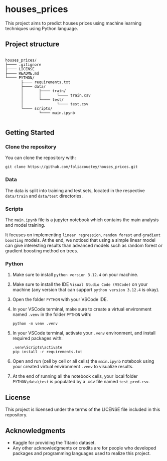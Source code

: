 # houses_prices

This project aims to predict houses prices using machine learning techniques using Python language.

## Project structure

```

houses_prices/
├──── .gitignore
├──── LICENSE
├──── README.md
└──── PYTHON/
       ├──── requirements.txt
       ├──── data/
       │       ├──── train/
       │       │       └──── train.csv
       │       └──── test/
       │               └──── test.csv
       └──── scripts/
               └──── main.ipynb


```

## Getting Started

### Clone the repository

You can clone the repository with:
```
git clone https://github.com/foliacouetey/houses_prices.git
```

### Data

The data is split into training and test sets, located in the respective `data/train` and `data/test` directories.

### Scripts

The `main.ipynb` file is a jupyter notebook which contains the main analysis and model training.

It focuses on implementing `linear regression`, `random forest` and `gradient boosting` models. At the end, we noticed that using a simple linear model can give interesting results than advanced models such as random forest or gradient boosting method on trees.

### Python

1. Make sure to install `python version 3.12.4` on your machine.
2. Make sure to install the IDE `Visual Studio Code (VSCode)` on your machine (any version that can support `python version 3.12.4` is okay).
3. Open the folder `PYTHON` with your VSCode IDE.
4. In your VSCode terminal, make sure to create a virtual environment named `.venv` in the folder `PYTHON` with:

      ```python -m venv .venv```

5. In your VSCode terminal, activate your `.venv` environment, and install required packages with: 

      ```
      .venv\Scripts\activate
      pip install -r requirements.txt
      ```

6. Open and run (cell by cell or all cells) the `main.ipynb` notebook using your created virtual environment `.venv` to visualize results.
7. At the end of running all the notebook cells, your local folder `PYTHON\data\test` is populated by a .csv file named `test_pred.csv`.

## License
This project is licensed under the terms of the LICENSE file included in this repository.

## Acknowledgments
- Kaggle for providing the Titanic dataset.
- Any other acknowledgments or credits are for people who developed packages and programming languages used to realize this project.

